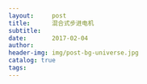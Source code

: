 ```yaml
---
layout:     post
title:      混合式步进电机
subtitle:   
date:       2017-02-04      
author:     
header-img: img/post-bg-universe.jpg
catalog: true
tags:
---
```

> 

